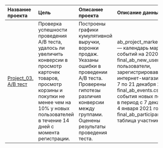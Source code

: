 | Название проекта | Цель | Описание проекта | Описание данных | Инструменты | Статус проекта | 
| :---------------------- | :---------------------- | :---------------------- | :---------------------- | :---------------------- | :---------------------- | 
| [Project_03. A/B тест ](https://github.com/igoryaka/Projects-/tree/main/Project_03.%20A%5CB%20%D1%82%D0%B5%D1%81%D1%82)| Проверка успешности проведения A/B теста, удалось ли увеличить конверсии в просмотр карточек товаров, просмотр корзины и покупки не менее чем на 10% у новых пользователей в течение 14 дней с момента регистрации.| Построены графики кумулятивной выручки, воронки продаж. Указаны ошибки в проведении A/B теста. Проверены гипотезы различия конверсии между группами. Оценены результаты проведения теста. | ab_project_marketing_events.csv — календарь маркетинговых событий на 2020 год, final_ab_new_users.csv — все пользователи, зарегистрировавшиеся в интернет-магазине в период с 7 по 21 декабря 2020 года, final_ab_events.csv — все события новых пользователей в период с 7 декабря 2020 по 4 января 2021 года, final_ab_participants.csv — таблица участников тестов. | Pandas, Matplotlib, Seaborn , Plotly | Выполнен |

